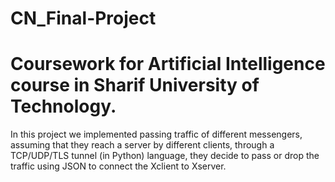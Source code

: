 # CN_Final-Project
# Coursework for Artificial Intelligence course in Sharif University of Technology.

In this project we implemented passing traffic of different messengers, assuming that they reach a server by different clients, through a TCP/UDP/TLS tunnel (in Python) language, they decide to pass or drop the traffic using JSON to connect the Xclient to Xserver.
